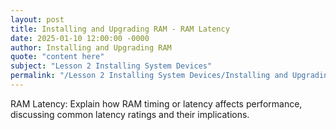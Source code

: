 ```yaml
---
layout: post
title: Installing and Upgrading RAM - RAM Latency
date: 2025-01-10 12:00:00 -0000
author: Installing and Upgrading RAM
quote: "content here"
subject: "Lesson 2 Installing System Devices"
permalink: "/Lesson 2 Installing System Devices/Installing and Upgrading RAM/Installing and Upgrading RAM - RAM Latency"
---
```


RAM Latency: Explain how RAM timing or latency affects performance, discussing common latency ratings and their implications.
